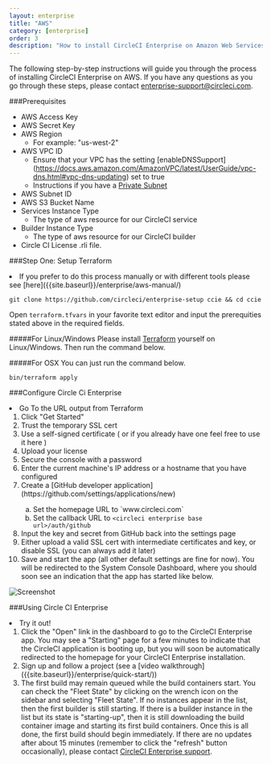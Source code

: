 ```yaml
---
layout: enterprise
title: "AWS"
category: [enterprise]
order: 3
description: "How to install CircleCI Enterprise on Amazon Web Services (AWS)."
---
```


The following step-by-step instructions will guide you through the process of installing CircleCI Enterprise on AWS. If you have any questions as you go through these steps, please contact <enterprise-support@circleci.com>.

###Prerequisites

* AWS Access Key
* AWS Secret Key
* AWS Region 
	* For example: "us-west-2"
* AWS VPC ID
	* Ensure that your VPC has the setting [enableDNSSupport]
	(https://docs.aws.amazon.com/AmazonVPC/latest/UserGuide/vpc-dns.html#vpc-dns-updating) 
	set to true
	* Instructions if you have a [Private Subnet](({{site.baseurl}}/enterprise/aws-private-subnet/))
* AWS Subnet ID
* AWS S3 Bucket Name
* Services Instance Type
	* The type of aws resource for our CircleCI service 
* Builder Instance Type
	* The type of aws resource for our CircleCI builder
* Circle CI License .rli file.

###Step One: Setup Terraform

  <li> If you prefer to do this process manually or with different tools please see [here]({{site.baseurl}}/enterprise/aws-manual/)  </li>
  
`git clone https://github.com/circleci/enterprise-setup ccie && cd ccie`

Open `terraform.tfvars` in your favorite text editor and input the 
prerequities stated above in the required fields. 
 
#####For Linux/Windows
Please install <a href="https://www.terraform.io/downloads.html">Terraform</a> yourself on Linux/Windows. Then run the command below.

#####For OSX
You can just run the command below.

`bin/terraform apply`

###Configure Circle Ci Enterprise
<li>Go To the URL output from Terraform
  <ol>
	  <li>Click "Get Started"</li>
	  <li>Trust the temporary SSL cert</li>
	  <li>Use a self-signed certificate ( or if you already have one feel free to use it here )</li>
	  <li>Upload your license</li>
	  <li>Secure the console with a password</li>
	  <li>Enter the current machine's IP address or a hostname that you have configured</li>
	  <li>Create a [GitHub developer application](https://github.com/settings/applications/new) </li>
	  <ol type="a">
	  	<li>Set the homepage URL to `www.circleci.com`</li>
	  	<li>Set the callback URL to <code>&lt;circleci enterprise base url&gt;/auth/github</code></li>
	  </ol>
	  <li>Input the key and secret from GitHub back into the settings page</li>
	  <li>Either upload a valid SSL cert with intermediate certificates and key, or disable SSL (you can always add it later)</li>
	  <li>Save and start the app (all other default settings are fine for now). You will be redirected to the System Console Dashboard,
	      where you should soon see an indication that the app has started like below.</li>
      </ol>
      </li>

  ![Screenshot]({{site.baseurl}}/assets/img/docs/started.png)
  
###Using Circle CI Enterprise 

  <li>Try it out!
    <ol>
      <li>Click the "Open" link in the dashboard to go to the CircleCI Enterprise app. You may see a "Starting" page for a few minutes to indicate that the CircleCI
          application is booting up, but you will soon be automatically redirected to the homepage for your CircleCI Enterprise installation.</li>
      <li>Sign up and follow a project (see a [video walkthrough]({{site.baseurl}}/enterprise/quick-start/))</li>
      <li>The first build may remain queued while the build containers start. You can check the "Fleet State" by clicking on the wrench icon on the sidebar and selecting "Fleet State".
If no instances appear in the list, then the first builder is still starting. If there is a builder instance in the list but its state is "starting-up", then it is still downloading the build container image and starting its first build containers. Once this is all done, the first build should begin immediately. If there are no updates after about 15 minutes (remember to click the "refresh" button occasionally), please contact <a href="mailto:enterprise-support@circleci.com">CircleCI Enterprise support</a>.</li>
    </ol>
  </li>
</ol>
